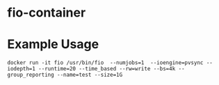 # fio-container



# Example Usage

```
docker run -it fio /usr/bin/fio  --numjobs=1  --ioengine=pvsync --iodepth=1 --runtime=20 --time_based --rw=write --bs=4k --group_reporting --name=test --size=1G 
```

